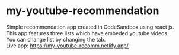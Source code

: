 # my-youtube-recommendation
Simple recommendation app created in CodeSandbox using react js.  
This app features three lists which have embeded youtube videos.  
You can change list by changing the tab.    
Live app: https://my-youtube-recomm.netlify.app/
